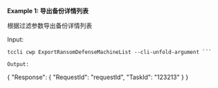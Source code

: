 **Example 1: 导出备份详情列表**

根据过滤参数导出备份详情列表

Input: 

```
tccli cwp ExportRansomDefenseMachineList --cli-unfold-argument ```

Output: 
```
{
    "Response": {
        "RequestId": "requestId",
        "TaskId": "123213"
    }
}
```

